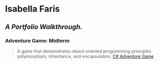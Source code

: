 # **Isabella Faris**
 ## *A Portfolio Walkthrough.*
 
###  **Adventure Game: Midterm**
> A game that demonstrates object oriented programming principles polymorphism, inheritance, and encapsulation.
> [C# Adventure Game](https://github.com/IKFARI01/Adventure-Game.io)
